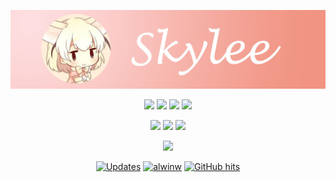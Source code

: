 <p align="center">
  <img src="/banner.jpg">
</p>

<p align="center">
  <img src="https://img.shields.io/badge/-@skylee03-181717?style=flat-square&logo=github&logoColor=white&link=https://github.com/skylee03"/>
  <img src="https://img.shields.io/badge/-i@skylee.xyz-orange?style=flat-square&logo=mail.ru&logoColor=white&link=mailto:i@skylee.xyz">
  <img src="https://img.shields.io/badge/-@skylee03-0084ff?style=flat-square&logo=zhihu&logoColor=white&link=https://www.zhihu.com/people/skylee03">
  <img src="https://img.shields.io/badge/-@skylee03-green?style=flat-square&logo=blogger&logoColor=white&link=https://www.cnblogs.com/skylee03/">
</p>

<p align="center">
  <img src="https://img.shields.io/badge/-@skylee-5b4638?style=flat-square&logo=codechef&logoColor=white&link=https://www.codechef.com/users/skylee">
  <img src="https://img.shields.io/badge/-@mingtian-323754?style=flat-square&logo=hackerearth&logoColor=white&link=https://www.hackerearth.com/@mingtian">
  <img src="https://img.shields.io/badge/-@skylee-1f8acb?style=flat-square&logo=codeforces&logoColor=white&link=http://codeforces.com/profile/skylee">
</p>

<p align="center">
  <img src="https://github-readme-stats.vercel.app/api?username=skylee03&show_icons=true">
</p>

<p align="center">
  <a href="https://github.com/skylee03?tab=followers" target="_blank"><img alt="Updates" src="https://img.shields.io/badge/--000000?style=flat-square&logo=RSS&logoColor=white"></a>
  <a href="https://github.com/skylee03" target="_blank"><img alt="alwinw" src="https://badges.pufler.dev/visits/skylee03/skylee03?logo=GitHub&label=visits&color=success&logoColor=white&style=flat-square"/></a>
  <a href="https://github.com/skylee03/skylee03" target="_blank"><img alt="GitHub hits" src="https://img.shields.io/github/last-commit/skylee03/skylee03?label=profile%20updated&style=flat-square"></a>
</p>

